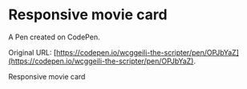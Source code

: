 # Responsive movie card

A Pen created on CodePen.

Original URL: [https://codepen.io/wcggeili-the-scripter/pen/OPJbYaZ](https://codepen.io/wcggeili-the-scripter/pen/OPJbYaZ).

Responsive movie card